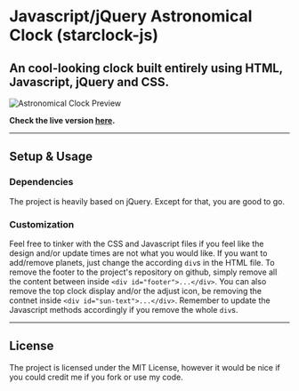 # Javascript/jQuery Astronomical Clock (starclock-js)
## An cool-looking clock built entirely using HTML, Javascript, jQuery and CSS. 

![Astronomical Clock Preview](https://bbqsource.files.wordpress.com/2016/06/capture.png?w=648 "Astronomical Clock Preview")

**Check the live version [here](http://chalarangelo.github.io/starclock-js/index.html).**

---

## Setup & Usage

### Dependencies

The project is heavily based on jQuery. Except for that, you are good to go. 

### Customization

Feel free to tinker with the CSS and Javascript files if you feel like the design and/or update times are not what you would like.  If you want to add/remove planets, just change the according `div`s in the HTML file. To remove the footer to the project's repository on github, simply remove all the content between inside `<div id="footer">...</div>`. You can also remove the top clock display and/or the adjust icon, be removing the contnet inside `<div id="sun-text">...</div>`. Remember to update the Javascript methods accordingly if you remove the whole `div`s.

---

## License

The project is licensed under the MIT License, however it would be nice if you could credit me if you fork or use my code. 